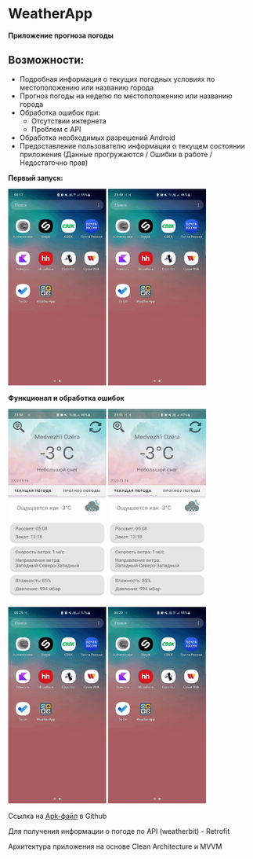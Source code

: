 # WeatherApp

**Приложение прогноза погоды**

## Возможности:

- Подробная информация о текущих погодных условиях по местоположению или названию города
- Прогноз погоды на неделю по местоположению или названию города
- Обработка ошибок при:
  * Отсутствии интернета
  * Проблем с API
- Обработка необходимых разрешений Android
- Предоставление пользователю информации о текущем состоянии приложения (Данные прогружаются /
  Ошибки в работе / Недостаточно прав)

**Первый запуск:**
<div style=”margin-left:400px;”>
 <img src="https://github.com/DMerzlyakov/WeatherApp/blob/main/Gifs/FirstStart.gif" width="200" height="400"/>
 <img src="https://github.com/DMerzlyakov/WeatherApp/blob/main/Gifs/SecondStart.gif" width="200" height="400"/>
</div>


**Функционал и обработка ошибок**
<div>
  <img src="https://github.com/DMerzlyakov/WeatherApp/blob/main/Gifs/ChooseCity.gif" width="200" height="400"/>
 <img src="https://github.com/DMerzlyakov/WeatherApp/blob/main/Gifs/ErrorInternet.gif" width="200" height="400"/>
  <img src="https://github.com/DMerzlyakov/WeatherApp/blob/main/Gifs/ErrorInternet2.gif" width="200" height="400"/>
  <img src="https://github.com/DMerzlyakov/WeatherApp/blob/main/Gifs/ApiError.gif" width="200" height="400"/>
</div>

Ссылка на [Apk-файл](https://github.com/DMerzlyakov/WeatherApp/blob/main/WeatherApp.apk) в Github

Для получения информации о погоде по API (weatherbit) - Retrofit 

Архитектура приложения на основе Clean Architecture и MVVM


  
